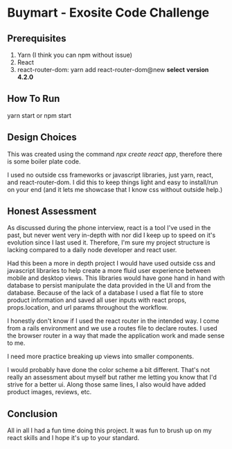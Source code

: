 # Buymart - Exosite Code Challenge
## Prerequisites
1. Yarn (I think you can npm without issue)
2. React
3. react-router-dom: yarn add react-router-dom@new **select** **version** **4.2.0**

## How To Run
yarn start
or
npm start

## Design Choices
This was created using the command _npx_ _create_ _react_ _app_, therefore there is some boiler plate code.

I used no outside css frameworks or javascript libraries, just yarn, react, and react-router-dom.  I did this to keep things light and easy to install/run on your end (and it lets me showcase that I know css without outside help.)

## Honest Assessment

As discussed during the phone interview, react is a tool I've used in the past, but never went very in-depth with nor did I keep up to speed on it's evolution since I last used it.  Therefore, I'm sure my project structure is lacking compared to a daily node developer and react user.

Had this been a more in depth project I would have used outside css and javascript libraries to help create a more fluid user experience between mobile and desktop views.  This libraries would have gone hand in hand with database to persist manipulate the data provided in the UI and from the database.  Because of the lack of a database I used a flat file to store product information and saved all user inputs with react props, props.location, and url params throughout the workflow.

I honestly don't know if I used the react router in the intended way.  I come from a rails environment and we use a routes file to declare routes.  I used the browser router in a way that made the application work and made sense to me.

I need more practice breaking up views into smaller components.

I would probably have done the color scheme a bit different.  That's not really an assessment about myself but rather me letting you know that I'd strive for a better ui.  Along those same lines, I also would have added product images, reviews, etc.

## Conclusion

All in all I had a fun time doing this project.  It was fun to brush up on my react skills and I hope it's up to your standard.